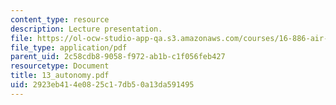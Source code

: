 ```yaml
---
content_type: resource
description: Lecture presentation.
file: https://ol-ocw-studio-app-qa.s3.amazonaws.com/courses/16-886-air-transportation-systems-architecting-spring-2004/2923eb414e0825c17db50a13da591495_13_autonomy.pdf
file_type: application/pdf
parent_uid: 2c58cdb8-9058-f972-ab1b-c1f056feb427
resourcetype: Document
title: 13_autonomy.pdf
uid: 2923eb41-4e08-25c1-7db5-0a13da591495
---
```

